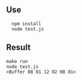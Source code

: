 ## Use

```shell
  npm install
  node test.js
```

## Result

```shell
make run
node test.js
<Buffer 08 01 12 02 08 01>
```
